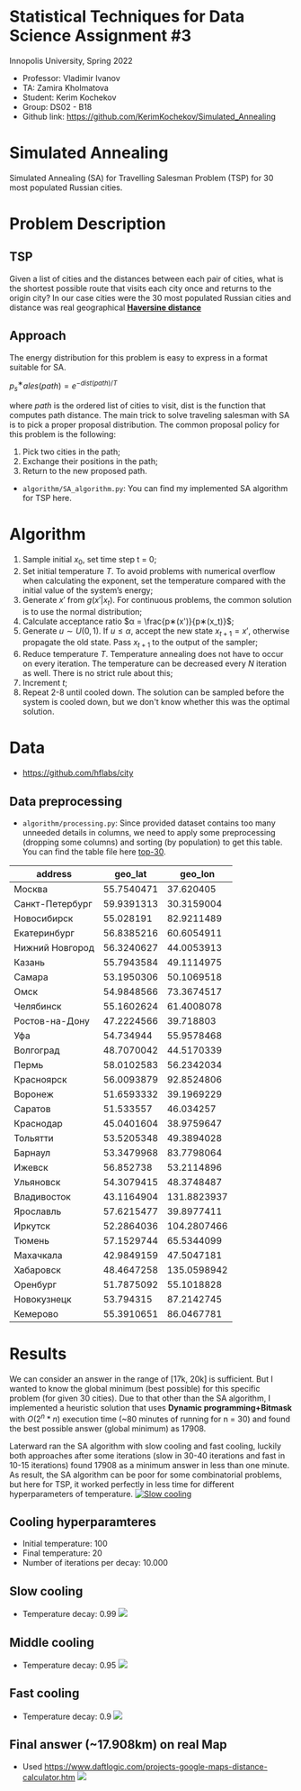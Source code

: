 # Statistical Techniques for Data Science Assignment #3
Innopolis University, Spring 2022
- Professor: Vladimir Ivanov
- TA: Zamira Kholmatova
- Student: Kerim Kochekov
- Group: DS02 - B18
- Github link: https://github.com/KerimKochekov/Simulated_Annealing 

# Simulated Annealing

Simulated Annealing (SA) for Travelling Salesman Problem (TSP) for 30 most populated Russian cities.

# Problem Description

## TSP
Given a list of cities and the distances between each pair of cities, what is
the shortest possible route that visits each city once and returns to the origin
city? In our case cities were the 30 most populated Russian cities and distance was real geographical [**Haversine distance**](https://en.wikipedia.org/wiki/Haversine_formula)

## Approach
The energy distribution for this problem is easy to express in a format suitable for SA.

  $p^∗_sales(path) = e ^{− dist(path)/T}$
  
where *path* is the ordered list of cities to visit, dist is the function that computes path distance. The main trick to solve traveling salesman with SA is to pick a proper proposal distribution. The common proposal policy for this problem is the following:
1. Pick two cities in the path;
2. Exchange their positions in the path;
3. Return to the new proposed path.
- ``algorithm/SA_algorithm.py``: You can find my implemented SA algorithm for TSP here.

# Algorithm
1. Sample initial $x_0$, set time step t = 0;
2. Set initial temperature $T$. To avoid problems with numerical overflow when calculating the exponent, set the temperature compared with the initial value of the system’s energy;
3. Generate $x′$ from $g(x′|x_t)$. For continuous problems, the common solution is to use the normal distribution;
4. Calculate acceptance ratio $α = \frac{p∗(x')}{p∗(x_t)}$;
5. Generate $u ∼ U(0,1)$. If $u ≤ α$, accept the new state $x_{t+1} = x′$, otherwise propagate the old state. Pass $x_{t+1}$ to the output of the sampler;
6. Reduce temperature $T$. Temperature annealing does not have to occur on every iteration. The temperature can be decreased every $N$ iteration as well. There is no strict rule about this;
7. Increment $t$;
8. Repeat 2-8 until cooled down. The solution can be sampled before the system is cooled down, but we don't know whether this was the optimal solution.

# Data
- https://github.com/hflabs/city

## Data preprocessing
- ``algorithm/processing.py``: Since provided dataset contains too many unneeded details in columns, we need to apply some preprocessing (dropping some columns) and sorting (by population) to get this table. You can find the table file here [top-30](https://github.com/KerimKochekov/Simulated_Annealing/blob/main/algorithm/top-30_cities.csv).

| address         | geo_lat    | geo_lon     |
|-----------------|------------|-------------|
| Москва          | 55.7540471 | 37.620405   |
| Санкт-Петербург | 59.9391313 | 30.3159004  |
| Новосибирск     | 55.028191  | 82.9211489  |
| Екатеринбург    | 56.8385216 | 60.6054911  |
| Нижний Новгород | 56.3240627 | 44.0053913  |
| Казань          | 55.7943584 | 49.1114975  |
| Самара          | 53.1950306 | 50.1069518  |
| Омск            | 54.9848566 | 73.3674517  |
| Челябинск       | 55.1602624 | 61.4008078  |
| Ростов-на-Дону  | 47.2224566 | 39.718803   |
| Уфа             | 54.734944  | 55.9578468  |
| Волгоград       | 48.7070042 | 44.5170339  |
| Пермь           | 58.0102583 | 56.2342034  |
| Красноярск      | 56.0093879 | 92.8524806  |
| Воронеж         | 51.6593332 | 39.1969229  |
| Саратов         | 51.533557  | 46.034257   |
| Краснодар       | 45.0401604 | 38.9759647  |
| Тольятти        | 53.5205348 | 49.3894028  |
| Барнаул         | 53.3479968 | 83.7798064  |
| Ижевск          | 56.852738  | 53.2114896  |
| Ульяновск       | 54.3079415 | 48.3748487  |
| Владивосток     | 43.1164904 | 131.8823937 |
| Ярославль       | 57.6215477 | 39.8977411  |
| Иркутск         | 52.2864036 | 104.2807466 |
| Тюмень          | 57.1529744 | 65.5344099  |
| Махачкала       | 42.9849159 | 47.5047181  |
| Хабаровск       | 48.4647258 | 135.0598942 |
| Оренбург        | 51.7875092 | 55.1018828  |
| Новокузнецк     | 53.794315  | 87.2142745  |
| Кемерово        | 55.3910651 | 86.0467781  |

# Results
We can consider an answer in the range of [17k, 20k] is sufficient. But I wanted to know the global minimum (best possible) for this specific problem (for given 30 cities). Due to that other than the SA algorithm, I implemented a heuristic solution that uses **Dynamic programming+Bitmask** with $O(2^n*n)$ execution time (~80 minutes of running for n = 30) and found the best possible answer (global minimum) as 17908. 

Laterward ran the SA algorithm with slow cooling and fast cooling, luckily both approaches after some iterations (slow in 30-40 iterations and fast in 10-15 iterations) found 17908 as a minimum answer in less than one minute. As result, the SA algorithm can be poor for some combinatorial problems, but here for TSP, it worked perfectly in less time for different hyperparameters of temperature.
[![Slow cooling](https://github.com/KerimKochekov/Simulated_Annealing/blob/main/bin/final.png)](https://youtu.be/3JeDslGMP-k)

## Cooling hyperparamteres
- Initial temperature: 100
- Final temperature: 20
- Number of iterations per decay: 10.000

## Slow cooling
- Temperature decay: 0.99
![](https://github.com/KerimKochekov/Simulated_Annealing/blob/main/bin/slow_cooling.png)

## Middle cooling
- Temperature decay: 0.95
![](https://github.com/KerimKochekov/Simulated_Annealing/blob/main/bin/middle_cooling.png)

## Fast cooling
- Temperature decay: 0.9
![](https://github.com/KerimKochekov/Simulated_Annealing/blob/main/bin/fast_cooling.png)

## Final answer (~17.908km) on real Map
- Used https://www.daftlogic.com/projects-google-maps-distance-calculator.htm
![](https://github.com/KerimKochekov/Simulated_Annealing/blob/main/bin/terminal.png)
